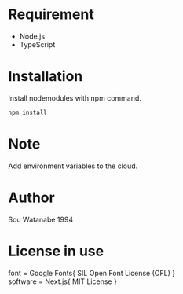 # Requirement

- Node.js
- TypeScript

# Installation

Install nodemodules with npm command.

```bash
npm install
```

# Note

Add environment variables to the cloud.

# Author

Sou Watanabe 1994

# License in use

font = Google Fonts{ SIL Open Font License (OFL) }  
software = Next.js{ MIT License }
